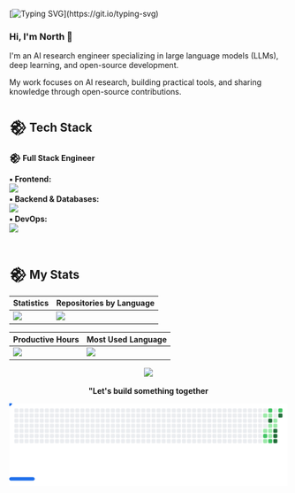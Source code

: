 [![Typing SVG](https://readme-typing-svg.demolab.com?font=Orbitron&size=35&duration=3500&pause=1500&color=20C20E&center=true&vCenter=true&width=700&lines=%3E_WELCOME_MY_FRIEND...;%3E_MERGE_THE_CHANGES!;%3E_REFACTORING_REALITY;)](https://git.io/typing-svg)


### Hi, I'm North 👋

I'm an AI research engineer specializing in large language models (LLMs), deep learning, and open-source development. 

My work focuses on AI research, building practical tools, and sharing knowledge through open-source contributions.  

##
<h2>𒆙 Tech Stack</h2>

<strong>𒆙 Full Stack Engineer</strong>

  <div>
    <strong>▪︎ Frontend:</strong><br>
    <a href="https://skillicons.dev">
      <img src="https://skillicons.dev/icons?i=html,css,js,ts,bootstrap,tailwind,react,nextjs,vue,svelte" />
    </a>
  </div>

  <div>
    <strong>▪︎ Backend & Databases:</strong><br>
    <a href="https://skillicons.dev">
      <img src="https://skillicons.dev/icons?i=nodejs,mysql,postgresql,mongodb,firebase,supabase" />
    </a>
  </div>

  <div>
    <strong>▪︎ DevOps:</strong><br>
    <a href="https://skillicons.dev">
      <img src="https://skillicons.dev/icons?i=docker,linux,git,github,vscode,vite,netlify,wordpress,figma,md" />
    </a>
  </div>
  </br>


## 𒆙 My Stats

<div align="center">

| Statistics                                                                                       | Repositories by Language                                                                                      |
| ------------------------------------------------------------------------------------------------ | ------------------------------------------------------------------------------------------------------------- |
| ![](http://github-profile-summary-cards.vercel.app/api/cards/stats?username=norseson&theme=aura) | ![](http://github-profile-summary-cards.vercel.app/api/cards/repos-per-language?username=norseson&theme=aura) |

| Productive Hours                                                                                                       | Most Used Language                                                                                              |
| ---------------------------------------------------------------------------------------------------------------------- | --------------------------------------------------------------------------------------------------------------- |
| ![](http://github-profile-summary-cards.vercel.app/api/cards/productive-time?username=norseson&theme=aura&utcOffset=8) | ![](http://github-profile-summary-cards.vercel.app/api/cards/most-commit-language?username=norseson&theme=aura) |

</div>

<div align="center">

![](http://github-profile-summary-cards.vercel.app/api/cards/profile-details?username=norseson&theme=aura)

</div>

<div align="center">
  <p><strong>"Let's build something together</strong></p>
<picture>
  <source
    media="(prefers-color-scheme: dark)"
    srcset="images/breakout-dark.svg"
  />
  <source
    media="(prefers-color-scheme: light)"
    srcset="images/breakout-light.svg"
  />
  <img alt="Breakout Game" src="images/breakout-light.svg" />
</picture>
</div>
